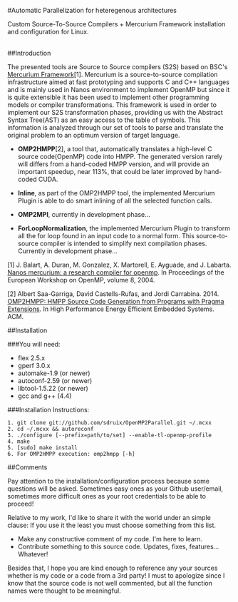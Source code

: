 

#Automatic Parallelization for heteregenous architectures


Custom Source-To-Source Compilers + Mercurium Framework installation and configuration for Linux. 

<br />
##Introduction

The presented tools are Source to Source compilers (S2S) based on BSC's [Mercurium Framework](https://pm.bsc.es/mcxx)[1]. Mercurium is a source-to-source compilation infrastructure aimed at fast prototyping and supports C and C++ languages and is mainly used in Nanos environment to implement OpenMP but since it is quite extensible it has been used to implement other programming models or compiler transformations. This framework is used in order to implement our S2S transformation phases, providing us with the Abstract Syntax Tree(AST) as an easy access to the table of symbols. This information is analyzed through our set of tools to parse and translate the original problem to an optimum version of target language.

* **OMP2HMPP**[2], a tool that, automatically translates a high-level C source code(OpenMP) code into HMPP. The generated version rarely will differs from a hand-coded HMPP version, and will provide an important speedup, near 113%, that could be later improved by hand-coded CUDA.

* **Inline**, as part of the OMP2HMPP tool, the implemented Mercurium Plugin is able to do smart inlining of all the selected function calls.

* **OMP2MPI**, currently in development phase...

* **ForLoopNormalization**, the implemented Mercurium Plugin to transform all the for loop found in an input code to a normal form. This source-to-source compiler is intended to simplify next compilation phases. Currently in development phase...



[1] J. Balart, A. Duran, M. Gonzalez, X. Martorell, E. Ayguade, and J. Labarta. [Nanos mercurium: a research compiler for openmp](http://personals.ac.upc.edu/aduran/papers/2004/mercurium_ewomp04.pdf). In Proceedings of the European Workshop on OpenMP, volume 8, 2004.

[2] Albert Saa-Garriga, David Castells-Rufas, and Jordi Carrabina. 2014. [OMP2HMPP: HMPP Source Code Generation from Programs with Pragma Extensions](http://arxiv.org/abs/1407.6932). In High Performance Energy Efficient Embedded Systems. ACM.

##Installation

###You will need:
+ flex 2.5.x
+ gperf 3.0.x
+ automake-1.9 (or newer)
+ autoconf-2.59 (or newer)
+ libtool-1.5.22 (or newer)
+ gcc and g++ (4.4)

###Installation Instructions:


	1. git clone git://github.com/sdruix/OpenMP2Parallel.git ~/.mcxx
	2. cd ~/.mcxx && autoreconf
	3. ./configure [--prefix=path/to/set] --enable-tl-openmp-profile
  	4. make
  	5. [sudo] make install
  	6. For OMP2HMPP execution: omp2hmpp [-h] 
  	
##Comments

Pay attention to the installation/configuration process because some questions will be asked. Sometimes easy ones as your Github user/email, sometimes more difficult ones as your root credentials to be able to proceed!

Relative to my work, I'd like to share it with the world under an simple clause: If you use it the least you must choose something from this list.

* Make any constructive comment of my code. I'm here to learn.
* Contribute something to this source code. Updates, fixes, features... Whatever!

Besides that, I hope you are kind enough to reference any your sources whether is my code or a code from a 3rd party! I must to apologize since I know that the source code is not well commented, but all the function names were thought to be meaningful.

